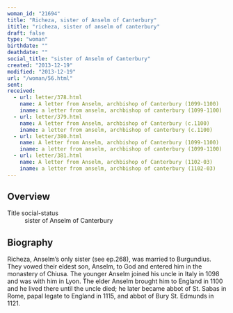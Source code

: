 ```yaml
---
woman_id: "21694"
title: "Richeza, sister of Anselm of Canterbury"
ititle: "richeza, sister of anselm of canterbury"
draft: false
type: "woman"
birthdate: ""
deathdate: ""
social_title: "sister of Anselm of Canterbury"
created: "2013-12-19"
modified: "2013-12-19"
url: "/woman/56.html"
sent:
received:
  - url: letter/378.html
    name: A letter from Anselm, archbishop of Canterbury (1099-1100)
    iname: a letter from anselm, archbishop of canterbury (1099-1100)
  - url: letter/379.html
    name: A letter from Anselm, archbishop of Canterbury (c.1100)
    iname: a letter from anselm, archbishop of canterbury (c.1100)
  - url: letter/380.html
    name: A letter from Anselm, archbishop of Canterbury (1099-1100)
    iname: a letter from anselm, archbishop of canterbury (1099-1100)
  - url: letter/381.html
    name: A letter from Anselm, archbishop of Canterbury (1102-03)
    iname: a letter from anselm, archbishop of canterbury (1102-03)
---
```

<h2 class="mt-4">Overview</h2><dt>Title social-status</dt><dd>sister of Anselm of Canterbury</dd><h2 class="mt-4">Biography</h2>Richeza, Anselm’s only sister (see ep.268), was married to Burgundius.  They vowed their eldest son, Anselm, to God and entered him in the monastery of Chiusa.  The younger Anselm joined his uncle in Italy in 1098 and was with him in Lyon.  The elder Anselm brought him to England in 1100 and he lived there until the uncle died; he later became abbot of St. Sabas in Rome, papal legate to England in 1115, and abbot of Bury St. Edmunds in 1121.